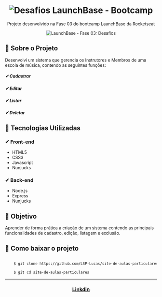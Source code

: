 <h1 align="center">
    <img src="https://ik.imagekit.io/mqh5rdpeme/img-launchbase_u1x6ViV8P.png" alt="Desafios LaunchBase - Bootcamp" /> </h1>

<p align="center">Projeto desenvolvido na Fase 03 do bootcamp LaunchBase da Rocketseat</p>

<p align="center">
	<img src="https://ik.imagekit.io/mqh5rdpeme/fase3-desafio_zSpqUJgzR.gif" alt="LaunchBase - Fase 03: Desafios" />
</p>

## 🚀 Sobre o Projeto
Desenvolvi um sistema que gerencia os Instrutores e Membros de uma escola de música, contendo as seguintes funções:
##### ✔ Cadastrar
##### ✔ Editar
##### ✔ Listar
##### ✔ Deletar


## 🚀 Tecnologias Utilizadas

###  ✔ Front-end

- HTML5
- CSS3
- Javascript
- Nunjucks

###  ✔ Back-end

- Node.js
- Express
- Nunjucks

## 📌 Objetivo

Aprender de forma prática a criação de um sistema contendo as principais funcionalidades de cadastro, edição, listagem e exclusão.

## 📂 Como baixar o projeto

```bash

    $ git clone https://github.com/LSP-Lucas/site-de-aulas-particulares.git

    $ git cd site-de-aulas-particulares

```
---
<h3 align="center">

 [Linkdin](https://www.linkedin.com/in/lucas-da-silva-pedroso-0b4420191/)

 </h3>
